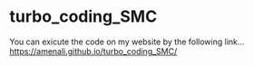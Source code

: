# turbo_coding_SMC 
You can exicute the code on my website by the following link... https://amenali.github.io/turbo_coding_SMC/
